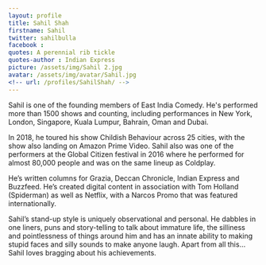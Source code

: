 ```yaml
---
layout: profile 
title: Sahil Shah
firstname: Sahil
twitter: sahilbulla
facebook : 
quotes: A perennial rib tickle
quotes-author : Indian Express
picture: /assets/img/Sahil 2.jpg
avatar: /assets/img/avatar/Sahil.jpg
<!-- url: /profiles/SahilShah/ -->
---
```

Sahil is one of the founding members of East India Comedy.  He's performed more than 1500 shows and counting, including performances in New York, London, Singapore, Kuala Lumpur, Bahrain, Oman and Dubai.

In 2018, he toured his show Childish Behaviour across 25 cities, with the show also landing on Amazon Prime Video. Sahil also was one of the performers at the Global Citizen festival in 2016 where he performed for almost 80,000 people and was on the same lineup as Coldplay.

He’s written columns for Grazia, Deccan Chronicle, Indian Express and Buzzfeed. He’s created digital content in association with Tom Holland (Spiderman) as well as Netflix, with a Narcos Promo that was featured internationally.

Sahil’s stand-up style is uniquely observational and personal.  He dabbles in one liners, puns and 
story-telling to talk about immature life, the silliness and pointlessness of things around him and has an innate ability to making stupid faces and silly sounds to make anyone laugh.
Apart from all this…Sahil loves bragging about his achievements.

